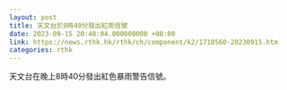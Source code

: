 ```yaml
---
layout: post
title: 天文台於8時40分發出紅雨信號
date: 2023-09-15 20:40:04.000000000 +08:00
link: https://news.rthk.hk/rthk/ch/component/k2/1718560-20230915.htm
categories: rthk
---
```


天文台在晚上8時40分發出紅色暴雨警告信號。
